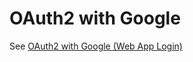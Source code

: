 # OAuth2 with Google

See [OAuth2 with Google (Web App Login)](https://www.membrane-api.io/tutorials/oauth2/oauth2-google.html)